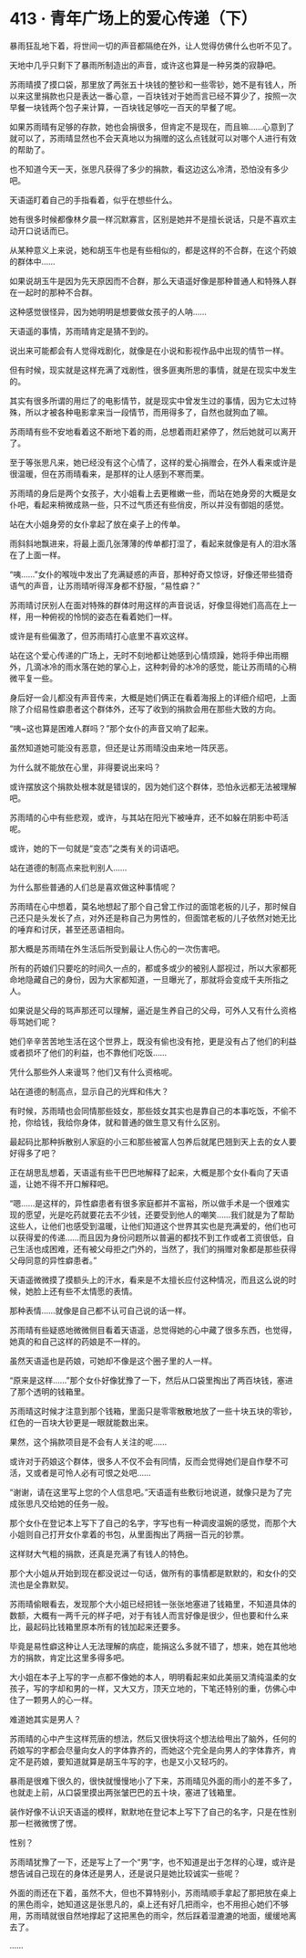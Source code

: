 # 413 · 青年广场上的爱心传递（下）

暴雨狂乱地下着，将世间一切的声音都隔绝在外，让人觉得仿佛什么也听不见了。

天地中几乎只剩下了暴雨所制造出的声音，或许这也算是一种另类的寂静吧。

苏雨晴摸了摸口袋，那里放了两张五十块钱的整钞和一些零钞，她不是有钱人，所以来这里捐款也只是表达一番心意，一百块钱对于她而言已经不算少了，按照一次早餐一块钱两个包子来计算，一百块钱足够吃一百天的早餐了呢。

如果苏雨晴有足够的存款，她也会捐很多，但肯定不是现在，而且嘛……心意到了就可以了，苏雨晴显然也不会天真地以为捐赠的这么点钱就可以对哪个人进行有效的帮助了。

也不知道今天一天，张思凡获得了多少的捐款，看这边这么冷清，恐怕没有多少吧。

天语遥盯着自己的手指看着，似乎在想些什么。

她有很多时候都像林夕晨一样沉默寡言，区别是她并不是擅长说话，只是不喜欢主动开口说话而已。

从某种意义上来说，她和胡玉牛也是有些相似的，都是这样的不合群，在这个药娘的群体中……

如果说胡玉牛是因为先天原因而不合群，那么天语遥好像是那种普通人和特殊人群在一起时的那种不合群。

这种感觉很怪异，因为她明明是想要做女孩子的人呐……

天语遥的事情，苏雨晴肯定是猜不到的。

说出来可能都会有人觉得戏剧化，就像是在小说和影视作品中出现的情节一样。

但有时候，现实就是这样充满了戏剧性，很多匪夷所思的事情，就是在现实中发生的。

其实有很多所谓的用烂了的电影情节，就是现实中曾发生过的事情，因为它太过特殊，所以才被各种电影拿来当一段情节，而用得多了，自然也就狗血了嘛。

苏雨晴有些不安地看着这不断地下着的雨，总想着雨赶紧停了，然后她就可以离开了。

至于等张思凡来，她已经没有这个心情了，这样的爱心捐赠会，在外人看来或许是很温暖，但在苏雨晴看来，是那样的让人感到不寒而栗。

苏雨晴的身后是两个女孩子，大小姐看上去更稚嫩一些，而站在她身旁的大概是女仆吧，看起来稍微成熟一些，只不过气质还有些俏皮，所以并没有御姐的感觉。

站在大小姐身旁的女仆拿起了放在桌子上的传单。

雨斜斜地飘进来，将最上面几张薄薄的传单都打湿了，看起来就像是有人的泪水落在了上面一样。

“咦……”女仆的喉咙中发出了充满疑惑的声音，那种好奇又惊讶，好像还带些猎奇语气的声音，让苏雨晴听得浑身都不舒服，“易性癖？”

苏雨晴讨厌别人在面对特殊的群体时用这样的声音说话，好像显得她们高高在上一样，用一种俯视的怜悯的姿态在看着她们一样。

或许是有些偏激了，但苏雨晴打心底里不喜欢这样。

站在这个爱心传递的广场上，无时不刻地都让她感到心情烦躁，她将手伸出雨棚外，几滴冰冷的雨水落在她的掌心上，这种刺骨的冰冷的感觉，能让苏雨晴的心稍微平复一些。

身后好一会儿都没有声音传来，大概是她们俩正在看着海报上的详细介绍吧，上面除了介绍易性癖患者这个群体外，还写了收到的捐款会用在那些大致的方向。

“咦~这也算是困难人群吗？”那个女仆的声音又响了起来。

虽然知道她可能没有恶意，但还是让苏雨晴没由来地一阵厌恶。

为什么就不能放在心里，非得要说出来吗？

或许摆放这个捐款处根本就是错误的，因为她们这个群体，恐怕永远都无法被理解吧。

苏雨晴的心中有些悲观，或许，与其站在阳光下被唾弃，还不如躲在阴影中苟活呢。

或许，她的下一句就是“变态”之类有关的词语吧。

站在道德的制高点来批判别人……

为什么那些普通的人们总是喜欢做这种事情呢？

苏雨晴在心中想着，莫名地想起了那个自己曾工作过的面馆老板的儿子，那时候自己还只是头发长了点，对外还是称自己为男性的，但面馆老板的儿子依然对她无比的唾弃和讨厌，甚至还恶语相向。

那大概是苏雨晴在外生活后所受到最让人伤心的一次伤害吧。

所有的药娘们只要吃的时间久一点的，都或多或少的被别人鄙视过，所以大家都死命地隐藏自己的身份，因为大家都知道，一旦曝光了，那就将会变成千夫所指之人。

如果说是父母的骂声那还可以理解，逼近是生养自己的父母，可外人又有什么资格辱骂她们呢？

她们辛辛苦苦地生活在这个世界上，既没有偷也没有抢，更是没有占了他们的利益或者损坏了他们的利益，也不靠他们吃饭……

凭什么那些外人来谩骂？他们又有什么资格呢。

站在道德的制高点，显示自己的光辉和伟大？

有时候，苏雨晴也会同情那些妓女，那些妓女其实也是靠自己的本事吃饭，不偷不抢，你给钱，我给你身体，就和普通的做生意又有什么区别。

最起码比那种拆散别人家庭的小三和那些被富人包养后就尾巴翘到天上去的女人要好得多了吧？

正在胡思乱想着，天语遥有些干巴巴地解释了起来，大概是那个女仆看向了天语遥，让她不得不开口解释吧。

“嗯……是这样的，异性癖患者有很多家庭都并不富裕，所以做手术是一个很难实现的愿望，光是吃药就要花去不少钱，还要受到他人的嘲笑……我们就是为了帮助这些人，让他们也感受到温暖，让他们知道这个世界其实也是充满爱的，他们也可以获得爱的传递……而且因为身份问题所以普遍的都找不到工作或者工资很低，自己生活也成困难，还有被父母拒之门外的，当然了，我们的捐赠对象都是那些获得父母同意的异性癖患者。”

天语遥微微摸了摸额头上的汗水，看来是不太擅长应付这种情况，而且这么说的时候，她脸上还有些不太情愿的表情。

那种表情……就像是自己都不认可自己说的话一样。

苏雨晴有些疑惑地微微侧目看着天语遥，总觉得她的心中藏了很多东西，也觉得，她真的和自己这样的药娘是不一样的。

虽然天语遥也是药娘，可她却不像是这个圈子里的人一样。

“原来是这样……”那个女仆好像犹豫了一下，然后从口袋里掏出了两百块钱，塞进了那个透明的钱箱里。

苏雨晴这时候才注意到那个钱箱，里面只是零零散散地放了一些十块五块的零钞，红色的一百块大钞更是一眼就能数出来。

果然，这个捐款项目是不会有人关注的呢……

或许对于药娘这个群体，很多人不仅不会有同情，反而会觉得她们是自作孽不可活，又或者是可怜人必有可恨之处吧……

“谢谢，请在这里写上您的个人信息吧。”天语遥有些敷衍地说道，就像只是为了完成张思凡交给她的任务一般。

那个女仆在登记本上写下了自己的名字，字写也有一种调皮温婉的感觉，而那个大小姐则自己打开女仆拿着的书包，从里面掏出了两捆一百元的钞票。

这样财大气粗的捐款，还真是充满了有钱人的特色。

那个大小姐从开始到现在都没说过一句话，做所有的事情都是默默的，和女仆的交流也是全靠默契。

苏雨晴偷眼看去，发现那个大小姐已经把钱一张张地塞进了钱箱里，不知道具体的数额，大概有一两千元的样子吧，对于有钱人而言好像是很少，但也要和什么来比，最起码比钱箱里原本所有的钱加起来还要多。

毕竟是易性癖这种让人无法理解的病症，能捐这么多就不错了，想来，她在其他地方的捐款，肯定比这里多得多吧。

大小姐在本子上写的字一点都不像她的本人，明明看起来如此美丽又清纯温柔的女孩子，写的字却和男的一样，又大又方，顶天立地的，下笔还特别的重，仿佛心中住了一颗男人的心一样。

难道她其实是男人？

苏雨晴的心中产生这样荒唐的想法，然后又很快将这个想法给甩出了脑外，任何的药娘写的字都会尽量向女人的字体靠齐的，而她这个完全是向男人的字体靠齐，肯定不是药娘，要知道就算是胡玉牛写的字，也是又小又轻巧的。

暴雨是很难下很久的，很快就慢慢地小了下来，苏雨晴见外面的雨小的差不多了，也就走上前，从口袋里摸出两张皱巴巴的五十块，塞进了钱箱里。

装作好像不认识天语遥的模样，默默地在登记本上写下了自己的名字，只是在性别那一栏微微愣了愣。

性别？

苏雨晴犹豫了一下，还是写上了一个“男”字，也不知道是出于怎样的心理，或许是想告诫自己现在的身体还是男人，还是说只是她比较诚实一些呢？

外面的雨还在下着，虽然不大，但也不算特别小，苏雨晴顺手拿起了那把放在桌上的黑色雨伞，她知道这是张思凡的，桌上还有好几把雨伞，也不用担心她们不够用，苏雨晴就很自然地撑起了这把黑色的雨伞，然后踩着湿漉漉的地面，缓缓地离去了。

……
